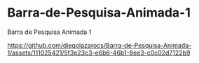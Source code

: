 # Barra-de-Pesquisa-Animada-1
Barra de Pesquisa Animada 1


https://github.com/diegolazarocs/Barra-de-Pesquisa-Animada-1/assets/111025421/5f3e23c3-e6b6-46b1-8ee3-c0c02d7122b9

